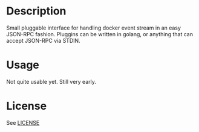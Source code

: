 # Description

Small pluggable interface for handling docker event stream in an easy JSON-RPC
fashion. Pluggins can be written in golang, or anything that can accept
JSON-RPC via STDIN.

# Usage

Not quite usable yet. Still very early.

# License

See [LICENSE](LICENSE)
